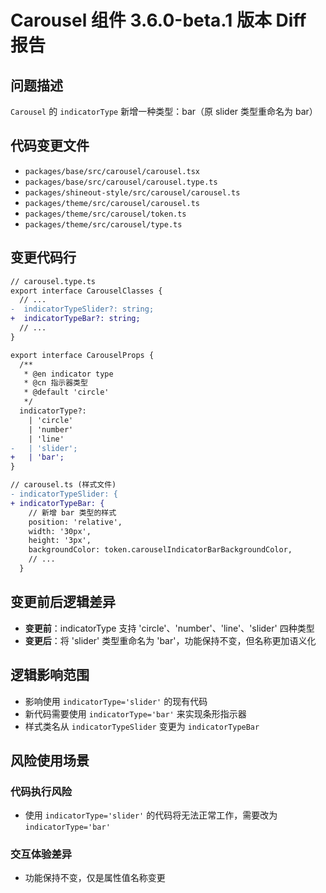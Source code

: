 # Carousel 组件 3.6.0-beta.1 版本 Diff 报告

## 问题描述
`Carousel` 的 `indicatorType` 新增一种类型：bar（原 slider 类型重命名为 bar）

## 代码变更文件
- `packages/base/src/carousel/carousel.tsx`
- `packages/base/src/carousel/carousel.type.ts`
- `packages/shineout-style/src/carousel/carousel.ts`
- `packages/theme/src/carousel/carousel.ts`
- `packages/theme/src/carousel/token.ts`
- `packages/theme/src/carousel/type.ts`

## 变更代码行
```diff
// carousel.type.ts
export interface CarouselClasses {
  // ...
-  indicatorTypeSlider?: string;
+  indicatorTypeBar?: string;
  // ...
}

export interface CarouselProps {
  /**
   * @en indicator type
   * @cn 指示器类型
   * @default 'circle'
   */
  indicatorType?:
    | 'circle'
    | 'number'
    | 'line'
-   | 'slider';
+   | 'bar';
}

// carousel.ts (样式文件)
- indicatorTypeSlider: {
+ indicatorTypeBar: {
    // 新增 bar 类型的样式
    position: 'relative',
    width: '30px',
    height: '3px',
    backgroundColor: token.carouselIndicatorBarBackgroundColor,
    // ...
  }
```

## 变更前后逻辑差异
- **变更前**：indicatorType 支持 'circle'、'number'、'line'、'slider' 四种类型
- **变更后**：将 'slider' 类型重命名为 'bar'，功能保持不变，但名称更加语义化

## 逻辑影响范围
- 影响使用 `indicatorType='slider'` 的现有代码
- 新代码需要使用 `indicatorType='bar'` 来实现条形指示器
- 样式类名从 `indicatorTypeSlider` 变更为 `indicatorTypeBar`

## 风险使用场景

### 代码执行风险
- 使用 `indicatorType='slider'` 的代码将无法正常工作，需要改为 `indicatorType='bar'`

### 交互体验差异
- 功能保持不变，仅是属性值名称变更